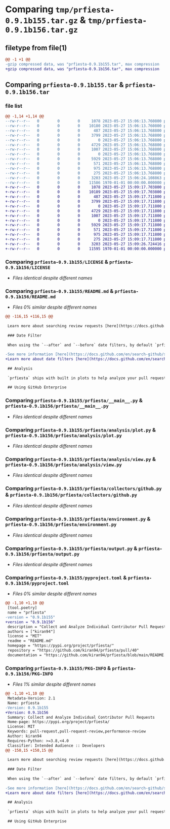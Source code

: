 # Comparing `tmp/prfiesta-0.9.1b155.tar.gz` & `tmp/prfiesta-0.9.1b156.tar.gz`

## filetype from file(1)

```diff
@@ -1 +1 @@
-gzip compressed data, was "prfiesta-0.9.1b155.tar", max compression
+gzip compressed data, was "prfiesta-0.9.1b156.tar", max compression
```

## Comparing `prfiesta-0.9.1b155.tar` & `prfiesta-0.9.1b156.tar`

### file list

```diff
@@ -1,14 +1,14 @@
--rw-r--r--   0        0        0     1078 2023-05-27 15:06:13.760800 prfiesta-0.9.1b155/LICENSE
--rw-r--r--   0        0        0    10180 2023-05-27 15:06:13.760800 prfiesta-0.9.1b155/README.md
--rw-r--r--   0        0        0      487 2023-05-27 15:06:13.768800 prfiesta-0.9.1b155/prfiesta/__init__.py
--rw-r--r--   0        0        0     3799 2023-05-27 15:06:13.768800 prfiesta-0.9.1b155/prfiesta/__main__.py
--rw-r--r--   0        0        0        0 2023-05-27 15:06:13.768800 prfiesta-0.9.1b155/prfiesta/analysis/__init__.py
--rw-r--r--   0        0        0     4729 2023-05-27 15:06:13.768800 prfiesta-0.9.1b155/prfiesta/analysis/plot.py
--rw-r--r--   0        0        0     1007 2023-05-27 15:06:13.768800 prfiesta-0.9.1b155/prfiesta/analysis/view.py
--rw-r--r--   0        0        0        0 2023-05-27 15:06:13.768800 prfiesta-0.9.1b155/prfiesta/collectors/__init__.py
--rw-r--r--   0        0        0     5929 2023-05-27 15:06:13.768800 prfiesta-0.9.1b155/prfiesta/collectors/github.py
--rw-r--r--   0        0        0      571 2023-05-27 15:06:13.768800 prfiesta-0.9.1b155/prfiesta/environment.py
--rw-r--r--   0        0        0      975 2023-05-27 15:06:13.768800 prfiesta-0.9.1b155/prfiesta/output.py
--rw-r--r--   0        0        0      275 2023-05-27 15:06:13.768800 prfiesta-0.9.1b155/prfiesta/spinner.py
--rw-r--r--   0        0        0     3203 2023-05-27 15:06:24.108863 prfiesta-0.9.1b155/pyproject.toml
--rw-r--r--   0        0        0    11586 1970-01-01 00:00:00.000000 prfiesta-0.9.1b155/PKG-INFO
+-rw-r--r--   0        0        0     1078 2023-05-27 15:09:17.703800 prfiesta-0.9.1b156/LICENSE
+-rw-r--r--   0        0        0    10189 2023-05-27 15:09:17.703800 prfiesta-0.9.1b156/README.md
+-rw-r--r--   0        0        0      487 2023-05-27 15:09:17.711800 prfiesta-0.9.1b156/prfiesta/__init__.py
+-rw-r--r--   0        0        0     3799 2023-05-27 15:09:17.711800 prfiesta-0.9.1b156/prfiesta/__main__.py
+-rw-r--r--   0        0        0        0 2023-05-27 15:09:17.711800 prfiesta-0.9.1b156/prfiesta/analysis/__init__.py
+-rw-r--r--   0        0        0     4729 2023-05-27 15:09:17.711800 prfiesta-0.9.1b156/prfiesta/analysis/plot.py
+-rw-r--r--   0        0        0     1007 2023-05-27 15:09:17.711800 prfiesta-0.9.1b156/prfiesta/analysis/view.py
+-rw-r--r--   0        0        0        0 2023-05-27 15:09:17.711800 prfiesta-0.9.1b156/prfiesta/collectors/__init__.py
+-rw-r--r--   0        0        0     5929 2023-05-27 15:09:17.711800 prfiesta-0.9.1b156/prfiesta/collectors/github.py
+-rw-r--r--   0        0        0      571 2023-05-27 15:09:17.711800 prfiesta-0.9.1b156/prfiesta/environment.py
+-rw-r--r--   0        0        0      975 2023-05-27 15:09:17.711800 prfiesta-0.9.1b156/prfiesta/output.py
+-rw-r--r--   0        0        0      275 2023-05-27 15:09:17.711800 prfiesta-0.9.1b156/prfiesta/spinner.py
+-rw-r--r--   0        0        0     3203 2023-05-27 15:09:26.724416 prfiesta-0.9.1b156/pyproject.toml
+-rw-r--r--   0        0        0    11595 1970-01-01 00:00:00.000000 prfiesta-0.9.1b156/PKG-INFO
```

### Comparing `prfiesta-0.9.1b155/LICENSE` & `prfiesta-0.9.1b156/LICENSE`

 * *Files identical despite different names*

### Comparing `prfiesta-0.9.1b155/README.md` & `prfiesta-0.9.1b156/README.md`

 * *Files 0% similar despite different names*

```diff
@@ -116,15 +116,15 @@
 
 Learn more about searching review requests [here](https://docs.github.com/en/search-github/searching-on-github/searching-issues-and-pull-requests#search-by-pull-request-review-status-and-reviewer)
 
 ### Date Filter
 
 When using the `--after` and `--before` date filters, by default `prfiesta` will use the `created` date dimension with these filters on the Git provider (e.g GitHub). This may not fit your use case and you may want to filter on when a pull request was updated instead. To do this you can use the `--use-updated` flag.
 
-See more information [here](https://docs.github.com/en/search-github/searching-on-github/searching-issues-and-pull-requests#search-by-when-an-issue-or-pull-request-was-created-or-last-updated).
+Learn more about date filters [here](https://docs.github.com/en/search-github/searching-on-github/searching-issues-and-pull-requests#search-by-when-an-issue-or-pull-request-was-created-or-last-updated).
 
 ## Analysis
 
 `prfiesta` ships with built in plots to help analyze your pull request data. These serve as a starting point in your analysis. See more information on the build in plots and views [here](https://github.com/kiran94/prfiesta/blob/main/docs/analysis.md).
 
 ## Using GitHub Enterprise
```

### Comparing `prfiesta-0.9.1b155/prfiesta/__main__.py` & `prfiesta-0.9.1b156/prfiesta/__main__.py`

 * *Files identical despite different names*

### Comparing `prfiesta-0.9.1b155/prfiesta/analysis/plot.py` & `prfiesta-0.9.1b156/prfiesta/analysis/plot.py`

 * *Files identical despite different names*

### Comparing `prfiesta-0.9.1b155/prfiesta/analysis/view.py` & `prfiesta-0.9.1b156/prfiesta/analysis/view.py`

 * *Files identical despite different names*

### Comparing `prfiesta-0.9.1b155/prfiesta/collectors/github.py` & `prfiesta-0.9.1b156/prfiesta/collectors/github.py`

 * *Files identical despite different names*

### Comparing `prfiesta-0.9.1b155/prfiesta/environment.py` & `prfiesta-0.9.1b156/prfiesta/environment.py`

 * *Files identical despite different names*

### Comparing `prfiesta-0.9.1b155/prfiesta/output.py` & `prfiesta-0.9.1b156/prfiesta/output.py`

 * *Files identical despite different names*

### Comparing `prfiesta-0.9.1b155/pyproject.toml` & `prfiesta-0.9.1b156/pyproject.toml`

 * *Files 0% similar despite different names*

```diff
@@ -1,10 +1,10 @@
 [tool.poetry]
 name = "prfiesta"
-version = "0.9.1b155"
+version = "0.9.1b156"
 description = "Collect and Analyze Individual Contributor Pull Requests"
 authors = ["kiran94"]
 license = "MIT"
 readme = "README.md"
 homepage = "https://pypi.org/project/prfiesta/"
 repository = "https://github.com/kiran94/prfiesta/pull/40"
 documentation = "https://github.com/kiran94/prfiesta/blob/main/README.md"
```

### Comparing `prfiesta-0.9.1b155/PKG-INFO` & `prfiesta-0.9.1b156/PKG-INFO`

 * *Files 1% similar despite different names*

```diff
@@ -1,10 +1,10 @@
 Metadata-Version: 2.1
 Name: prfiesta
-Version: 0.9.1b155
+Version: 0.9.1b156
 Summary: Collect and Analyze Individual Contributor Pull Requests
 Home-page: https://pypi.org/project/prfiesta/
 License: MIT
 Keywords: pull-request,pull-request-review,performance-review
 Author: kiran94
 Requires-Python: >=3.8,<4.0
 Classifier: Intended Audience :: Developers
@@ -150,15 +150,15 @@
 
 Learn more about searching review requests [here](https://docs.github.com/en/search-github/searching-on-github/searching-issues-and-pull-requests#search-by-pull-request-review-status-and-reviewer)
 
 ### Date Filter
 
 When using the `--after` and `--before` date filters, by default `prfiesta` will use the `created` date dimension with these filters on the Git provider (e.g GitHub). This may not fit your use case and you may want to filter on when a pull request was updated instead. To do this you can use the `--use-updated` flag.
 
-See more information [here](https://docs.github.com/en/search-github/searching-on-github/searching-issues-and-pull-requests#search-by-when-an-issue-or-pull-request-was-created-or-last-updated).
+Learn more about date filters [here](https://docs.github.com/en/search-github/searching-on-github/searching-issues-and-pull-requests#search-by-when-an-issue-or-pull-request-was-created-or-last-updated).
 
 ## Analysis
 
 `prfiesta` ships with built in plots to help analyze your pull request data. These serve as a starting point in your analysis. See more information on the build in plots and views [here](https://github.com/kiran94/prfiesta/blob/main/docs/analysis.md).
 
 ## Using GitHub Enterprise
```

